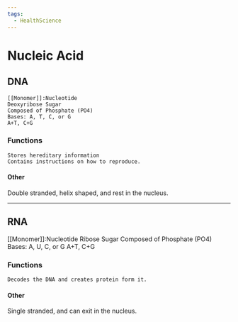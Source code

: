 ```yaml
---
tags:
  - HealthScience
---
```

# Nucleic Acid

## DNA
	[[Monomer]]:Nucleotide
	Deoxyribose Sugar
	Composed of Phosphate (PO4)
	Bases: A, T, C, or G
	A+T, C+G
### Functions
	Stores hereditary information
	Contains instructions on how to reproduce.
#### Other
Double stranded, helix shaped, and rest in the nucleus.

---
## RNA
[[Monomer]]:Nucleotide
	Ribose Sugar
	Composed of Phosphate (PO4)
	Bases: A, U, C, or G
	A+T, C+G
### Functions
	Decodes the DNA and creates protein form it.
#### Other
Single stranded, and can exit in the nucleus.
